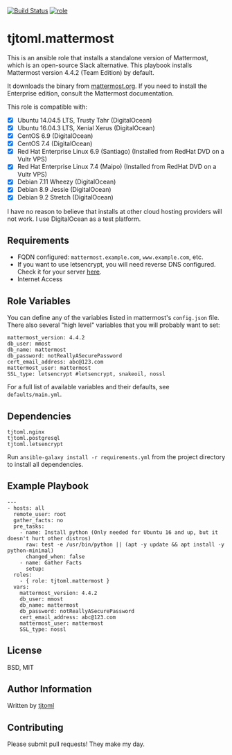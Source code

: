 [![Build Status](https://travis-ci.org/tjtoml/ansible-role-mattermost.svg?branch=master)](https://travis-ci.org/tjtoml/ansible-role-mattermost) [![role](https://img.shields.io/badge/Galaxy-tjtoml.mattermost-5bbdbf.svg)](https://galaxy.ansible.com/tjtoml/mattermost/)
# tjtoml.mattermost
This is an ansible role that installs a standalone version of Mattermost, which is an open-source Slack alternative.
This playbook installs Mattermost version 4.4.2 (Team Edition) by default.

It downloads the binary from [mattermost.org](https://www.mattermost.org/download/). If you need to install the Enterprise
edition, consult the Mattermost documentation.

This role is compatible with:
- [x] Ubuntu 14.04.5 LTS, Trusty Tahr (DigitalOcean)
- [x] Ubuntu 16.04.3 LTS, Xenial Xerus (DigitalOcean)
- [x] CentOS 6.9  (DigitalOcean)
- [x] CentOS 7.4 (DigitalOcean)
- [x] Red Hat Enterprise Linux 6.9 (Santiago) (Installed from RedHat DVD on a Vultr VPS)
- [x] Red Hat Enterprise Linux 7.4 (Maipo) (Installed from RedHat DVD on a Vultr VPS)
- [x] Debian 7.11 Wheezy (DigitalOcean)
- [x] Debian 8.9 Jessie (DigitalOcean)
- [x] Debian 9.2 Stretch (DigitalOcean)

I have no reason to believe that installs at other cloud hosting providers will not work. I use DigitalOcean as a test platform. 

## Requirements
* FQDN configured: `mattermost.example.com`, `www.example.com`, etc.
* If you want to use letsencrypt, you will need reverse DNS configured. Check it for your server [here](https://www.whatismyip.com/reverse-dns-lookup/).
* Internet Access

## Role Variables
You can define any of the variables listed in mattermost's `config.json` file. There also several "high level" variables that you will probably want to set:
```
mattermost_version: 4.4.2
db_user: mmost
db_name: mattermost
db_password: notReallyASecurePassword
cert_email_address: abc@123.com
mattermost_user: mattermost
SSL_type: letsencrypt #letsencrypt, snakeoil, nossl
```
For a full list of available variables and their defaults, see `defaults/main.yml`.

## Dependencies
```
tjtoml.nginx
tjtoml.postgresql
tjtoml.letsencrypt
```
Run `ansible-galaxy install -r requirements.yml` from the project directory to install all dependencies.

## Example Playbook
```
---
- hosts: all
  remote_user: root
  gather_facts: no
  pre_tasks:
    - name: Install python (Only needed for Ubuntu 16 and up, but it doesn't hurt other distros)
      raw: test -e /usr/bin/python || (apt -y update && apt install -y python-minimal)
      changed_when: false
    - name: Gather Facts
      setup:
  roles:
    - { role: tjtoml.mattermost }
  vars:
    mattermost_version: 4.4.2
    db_user: mmost
    db_name: mattermost
    db_password: notReallyASecurePassword
    cert_email_address: abc@123.com
    mattermost_user: mattermost
    SSL_type: nossl
```

## License
BSD, MIT

## Author Information
Written by [tjtoml](https://github.com/tjtoml)

## Contributing
Please submit pull requests! They make my day.
